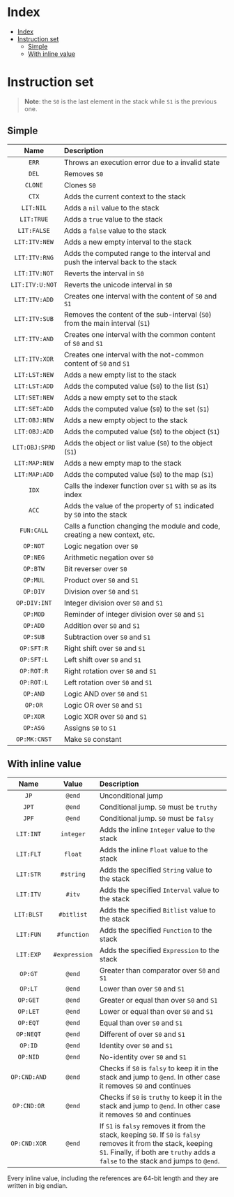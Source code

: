 
# Index

- [Index](#Index)
- [Instruction set](#Instruction-set)
  - [Simple](#Simple)
  - [With inline value](#With-inline-value)

# Instruction set

> **Note**: the `S0` is the last element in the stack while `S1` is the previous one.

## Simple

| Name | Description |
|:----:|:------------|
| `ERR` | Throws an execution error due to a invalid state |
| `DEL` | Removes `S0` |
| `CLONE` | Clones `S0` |
| `CTX` | Adds the current context to the stack |
| `LIT:NIL` | Adds a `nil` value to the stack |
| `LIT:TRUE` | Adds a `true` value to the stack |
| `LIT:FALSE` | Adds a `false` value to the stack |
| `LIT:ITV:NEW` | Adds a new empty interval to the stack |
| `LIT:ITV:RNG` | Adds the computed range to the interval and push the interval back to the stack |
| `LIT:ITV:NOT` | Reverts the interval in `S0` |
| `LIT:ITV:U:NOT` | Reverts the unicode interval in `S0` |
| `LIT:ITV:ADD` | Creates one interval with the content of `S0` and `S1` |
| `LIT:ITV:SUB` | Removes the content of the sub-interval (`S0`) from the main interval (`S1`) |
| `LIT:ITV:AND` | Creates one interval with the common content of `S0` and `S1` |
| `LIT:ITV:XOR` | Creates one interval with the not-common content of `S0` and `S1` |
| `LIT:LST:NEW` | Adds a new empty list to the stack |
| `LIT:LST:ADD` | Adds the computed value (`S0`) to the list (`S1`) |
| `LIT:SET:NEW` | Adds a new empty set to the stack |
| `LIT:SET:ADD` | Adds the computed value (`S0`) to the set (`S1`) |
| `LIT:OBJ:NEW` | Adds a new empty object to the stack |
| `LIT:OBJ:ADD` | Adds the computed value (`S0`) to the object (`S1`) |
| `LIT:OBJ:SPRD` | Adds the object or list value (`S0`) to the object (`S1`) |
| `LIT:MAP:NEW` | Adds a new empty map to the stack |
| `LIT:MAP:ADD` | Adds the computed value (`S0`) to the map (`S1`) |
| `IDX` | Calls the indexer function over `S1` with `S0` as its index |
| `ACC` | Adds the value of the property of `S1` indicated by `S0` into the stack |
| `FUN:CALL` | Calls a function changing the module and code, creating a new context, etc. |
| `OP:NOT` | Logic negation over `S0` |
| `OP:NEG` | Arithmetic negation over `S0` |
| `OP:BTW` | Bit reverser over `S0` |
| `OP:MUL` | Product over `S0` and `S1` |
| `OP:DIV` | Division over `S0` and `S1` |
| `OP:DIV:INT` | Integer division over `S0` and `S1` |
| `OP:MOD` | Reminder of integer division over `S0` and `S1` |
| `OP:ADD` | Addition over `S0` and `S1` |
| `OP:SUB` | Subtraction over `S0` and `S1` |
| `OP:SFT:R` | Right shift over `S0` and `S1` |
| `OP:SFT:L` | Left shift over `S0` and `S1` |
| `OP:ROT:R` | Right rotation over `S0` and `S1` |
| `OP:ROT:L` | Left rotation over `S0` and `S1` |
| `OP:AND` | Logic AND over `S0` and `S1` |
| `OP:OR` | Logic OR over `S0` and `S1` |
| `OP:XOR` | Logic XOR over `S0` and `S1` |
| `OP:ASG` | Assigns `S0` to `S1` |
| `OP:MK:CNST` | Make `S0` constant |

## With inline value

| Name | Value | Description |
|:----:|:-----:|:------------|
| `JP` | `@end` | Unconditional jump |
| `JPT` | `@end` | Conditional jump. `S0` must be `truthy` |
| `JPF` | `@end` | Conditional jump. `S0` must be `falsy` |
| `LIT:INT` | `integer` | Adds the inline `Integer` value to the stack |
| `LIT:FLT` | `float` | Adds the inline `Float` value to the stack |
| `LIT:STR` | `#string` | Adds the specified `String` value to the stack |
| `LIT:ITV` | `#itv` | Adds the specified `Interval` value to the stack |
| `LIT:BLST` | `#bitlist` | Adds the specified `Bitlist` value to the stack |
| `LIT:FUN` | `#function` | Adds the specified `Function` to the stack |
| `LIT:EXP` | `#expression` | Adds the specified `Expression` to the stack |
| `OP:GT` | `@end` | Greater than comparator over `S0` and `S1`  |
| `OP:LT` | `@end` | Lower than over `S0` and `S1` |
| `OP:GET` | `@end` | Greater or equal than over `S0` and `S1` |
| `OP:LET` | `@end` | Lower or equal than over `S0` and `S1` |
| `OP:EQT` | `@end` | Equal than over `S0` and `S1` |
| `OP:NEQT` | `@end` | Different of over `S0` and `S1` |
| `OP:ID` | `@end` | Identity over `S0` and `S1` |
| `OP:NID` | `@end` | No-identity over `S0` and `S1` |
| `OP:CND:AND` | `@end` | Checks if `S0` is `falsy` to keep it in the stack and jump to `@end`. In other case it removes `S0` and continues |
| `OP:CND:OR` | `@end` | Checks if `S0` is `truthy` to keep it in the stack and jump to `@end`. In other case it removes `S0` and continues |
| `OP:CND:XOR` | `@end` | If `S1` is `falsy` removes it from the stack, keeping `S0`. If `S0` is `falsy` removes it from the stack, keeping `S1`. Finally, if both are `truthy` adds a `false` to the stack and jumps to `@end`.

Every inline value, including the references are 64-bit length and they are written in big endian.
